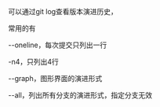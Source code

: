 可以通过git log查看版本演进历史，

常用的有		

--oneline，每次提交只列出一行

-n4，只列出4行

--graph，图形界面的演进形式

--all，列出所有分支的演进形式，指定分支无效